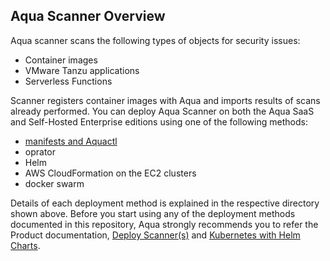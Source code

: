 ## Aqua Scanner Overview
Aqua scanner scans the following types of objects for security issues:

* Container images
* VMware Tanzu applications
* Serverless Functions

Scanner registers container images with Aqua and imports results of scans already performed. You can deploy Aqua Scanner on both the Aqua SaaS and Self-Hosted Enterprise editions using one of the following methods:

* [manifests and Aquactl](./kubernetes_and_openshift/manifests/)
* oprator
* Helm
* AWS CloudFormation on the EC2 clusters
* docker swarm

Details of each deployment method is explained in the respective directory shown above. Before you start using any of the deployment methods documented in this repository, Aqua strongly recommends you to refer the Product documentation, [Deploy Scanner(s)](https://docs.aquasec.com/docs/deploy-k8s-scanners) and [Kubernetes with Helm Charts](https://docs.aquasec.com/docs/kubernetes-with-helm#section-step-2-deploy-the-aqua-server-database-gateway-and-scanner).
